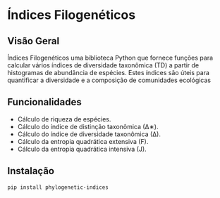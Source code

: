 # Índices Filogenéticos

## Visão Geral

Índices Filogenéticos uma biblioteca Python que fornece funções para calcular vários índices de diversidade taxonômica (TD) a partir de histogramas de abundância de espécies. Estes índices são úteis para quantificar a diversidade e a composição de comunidades ecológicas

## Funcionalidades

- Cálculo de riqueza de espécies.
- Cálculo do índice de distinção taxonômica (∆∗).
- Cálculo do índice de diversidade taxonômica (∆).
- Cálculo da entropia quadrática extensiva (F).
- Cálculo da entropia quadrática intensiva (J).


## Instalação

```bash
pip install phylogenetic-indices
```
